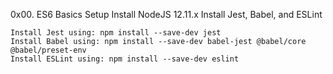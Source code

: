 0x00. ES6 Basics
Setup
Install NodeJS 12.11.x
Install Jest, Babel, and ESLint

    Install Jest using: npm install --save-dev jest
    Install Babel using: npm install --save-dev babel-jest @babel/core @babel/preset-env
    Install ESLint using: npm install --save-dev eslint

